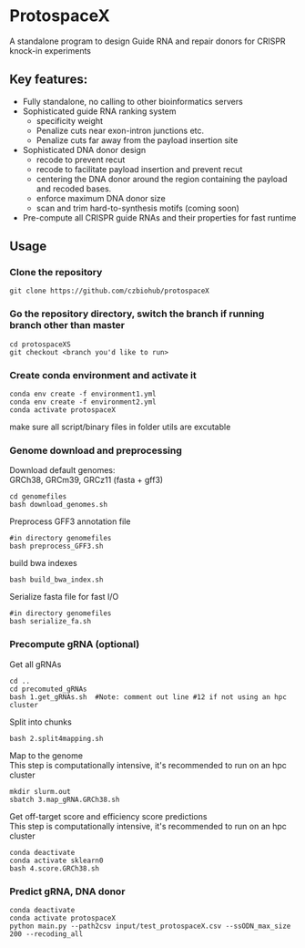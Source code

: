 # ProtospaceX  
A standalone program to design Guide RNA and repair donors for CRISPR knock-in experiments  

## Key features:  
- Fully standalone, no calling to other bioinformatics servers
- Sophisticated guide RNA ranking system
  - specificity weight
  - Penalize cuts near exon-intron junctions etc.
  - Penalize cuts far away from the payload insertion site
- Sophisticated DNA donor design
  - recode to prevent recut
  - recode to facilitate payload insertion and prevent recut
  - centering the DNA donor around the region containing the payload and recoded bases. 
  - enforce maximum DNA donor size
  - scan and trim hard-to-synthesis motifs (coming soon)
- Pre-compute all CRISPR guide RNAs and their properties for fast runtime


## Usage

### Clone the repository
```
git clone https://github.com/czbiohub/protospaceX
```
### Go the repository directory, switch the branch if running branch other than master
```
cd protospaceXS
git checkout <branch you'd like to run>
```
### Create conda environment and activate it
```
conda env create -f environment1.yml
conda env create -f environment2.yml
conda activate protospaceX
```
make sure all script/binary files in folder utils are excutable
### Genome download and preprocessing
Download default genomes:   
GRCh38, GRCm39, GRCz11 (fasta + gff3)
```
cd genomefiles
bash download_genomes.sh
```
Preprocess GFF3 annotation file
```
#in directory genomefiles
bash preprocess_GFF3.sh
```
build bwa indexes
```
bash build_bwa_index.sh
```
Serialize fasta file for fast I/O
```
#in directory genomefiles
bash serialize_fa.sh
```
### Precompute gRNA (optional)
Get all gRNAs
```
cd ..
cd precomuted_gRNAs
bash 1.get_gRNAs.sh  #Note: comment out line #12 if not using an hpc cluster
```
Split into chunks
```
bash 2.split4mapping.sh
```
Map to the genome  
This step is computationally intensive, it's recommended to run on an hpc cluster

```
mkdir slurm.out
sbatch 3.map_gRNA.GRCh38.sh
```
Get off-target score and efficiency score predictions  
This step is computationally intensive, it's recommended to run on an hpc cluster
```
conda deactivate
conda activate sklearn0
bash 4.score.GRCh38.sh
```

### Predict gRNA, DNA donor
```
conda deactivate
conda activate protospaceX
python main.py --path2csv input/test_protospaceX.csv --ssODN_max_size 200 --recoding_all
```
